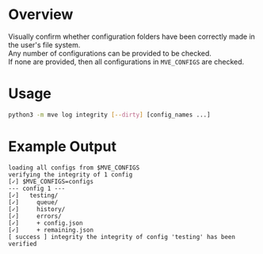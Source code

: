 # Overview

Visually confirm whether configuration folders have been correctly made in the user's file system.  
Any number of configurations can be provided to be checked.  
If none are provided, then all configurations in `MVE_CONFIGS` are checked.

# Usage

```sh
python3 -m mve log integrity [--dirty] [config_names ...]
```

# Example Output

```
loading all configs from $MVE_CONFIGS
verifying the integrity of 1 config
[✓] $MVE_CONFIGS=configs
--- config 1 ---
[✓]   testing/
[✓]     queue/
[✓]     history/
[✓]     errors/
[✓]     + config.json
[✓]     + remaining.json
[ success ] integrity the integrity of config 'testing' has been verified
```
